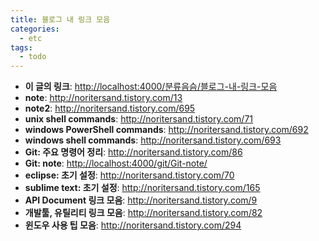 ```yaml
---
title: 블로그 내 링크 모음
categories:
  - etc
tags:
  - todo
---
```


- **이 글의 링크**: [http://localhost:4000/분류음슴/블로그-내-링크-모음](http://localhost:4000/%EB%B6%84%EB%A5%98%EC%9D%8C%EC%8A%B4/%EB%B8%94%EB%A1%9C%EA%B7%B8-%EB%82%B4-%EB%A7%81%ED%81%AC-%EB%AA%A8%EC%9D%8C/)
- **note**: http://noritersand.tistory.com/13
- **note2**: http://noritersand.tistory.com/695
- **unix shell commands**: http://noritersand.tistory.com/71
- **windows PowerShell commands**: http://noritersand.tistory.com/692
- **windows shell commands**: http://noritersand.tistory.com/693
- **Git: 주요 명령어 정리**: http://noritersand.tistory.com/86
- **Git: note**: [http://localhost:4000/git/Git-note/](http://localhost:4000/git/Git-note/)
- **eclipse: 초기 설정**: http://noritersand.tistory.com/70
- **sublime text: 초기 설정**: http://noritersand.tistory.com/165
- **API Document 링크 모음**: http://noritersand.tistory.com/9
- **개발툴, 유틸리티 링크 모음**: http://noritersand.tistory.com/82
- **윈도우 사용 팁 모음**: http://noritersand.tistory.com/294
